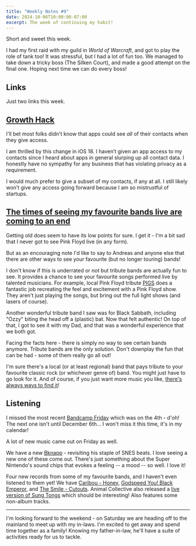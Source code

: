 ```yaml
---
title: "Weekly Notes #9"
date: 2024-10-06T10:00:00-07:00
excerpt: The week of continuing my habit!
---
```


Short and sweet this week.

I had my first raid with my guild in _World of Warcraft_, and got to play the role of tank too! It was stressful, but I had a lot of fun too. We managed to take down a tricky boss (The Silken Court), and made a good attempt on the final one. Hoping next time we can do every boss!

## Links

Just two links this week.

## [Growth Hack](https://pxlnv.com/blog/growth-hack/)

I'll bet most folks didn't know that apps could see _all_ of their contacts when they give access.

I am thrilled by this change in iOS 18. I haven’t given an app access to my contacts since I heard about apps in general slurping up all contact data. I honestly have no sympathy for any business that has violating privacy as a requirement.

I would much prefer to give a subset of my contacts, if any at all. I still likely won’t give any access going forward because I am so mistrustful of startups.

## [The times of seeing my favourite bands live are coming to an end](https://82mhz.net/posts/2024/10/the-times-of-seeing-my-favourite-bands-live-are-coming-to-an-end/)

Getting old does seem to have its low points for sure. I get it - I'm a bit sad that I never got to see Pink Floyd live (in any form).

But as an encouraging note I'd like to say to Andreas and anyone else that there are other ways to see your favourite (but no longer touring) bands!

I don't know if this is underrated or not but tribute bands are actually fun to see. It provides a chance to see your favourite songs performed live by talented musicians. For example, local Pink Floyd tribute [PIGS](https://canadapinkfloyd.com/) does a fantastic job recreating the feel and excitement with a Pink Floyd show. They aren't just playing the songs, but bring out the full light shows (and lasers of course).

Another wonderful tribute band I saw was for Black Sabbath, including "Ozzy" biting the head off a (plastic) bat. Now that felt authentic! On top of that, I got to see it with my Dad, and that was a wonderful experience that we both got.

Facing the facts here - there is simply no way to see certain bands anymore. Tribute bands are the only solution. Don't downplay the fun that can be had - some of them really go all out!

I'm sure there's a local (or at least regional) band that pays tribute to your favourite classic rock (or whichever genre of) band. You might just have to go look for it. And of course, if you just want more music you like, [there's always ways to find it](https://www.wonderfulfrog.com/posts/music-today-is-great/)!

## Listening

I missed the most recent [Bandcamp Friday](https://isitbandcampfriday.com/) which was on the 4th - d'oh! The next one isn't until December 6th... I won't miss it this time, it's in my calendar!

A lot of new music came out on Friday as well.

We have a new [Bknapp](https://bknapp.bandcamp.com/album/snes-beats-vol-9) - revisiting his staple of SNES beats. I love seeing a new one of these come out. There's just something about the Super Nintendo's sound chips that evokes a feeling -- a mood -- so well. I love it!

Four new records from some of my favourite bands, and I haven't even listened to them yet! We have [Caribou - Honey](https://album.link/ca/i/1742019690), [Godspeed You! Black Emperor](https://album.link/i/1760821166), and [The Smile - Cutouts](https://album.link/ca/i/1758065392). Animal Collective also released a [live version of Sung Tongs](https://album.link/i/1743418801) which should be interesting! Also features some non-album tracks.

---

I'm looking forward to the weekend - on Saturday we are heading off to the mainland to meet up with my in-laws. I'm excited to get away and spend time together as a family! Knowing my father-in-law, he'll have a suite of activities ready for us to tackle.
